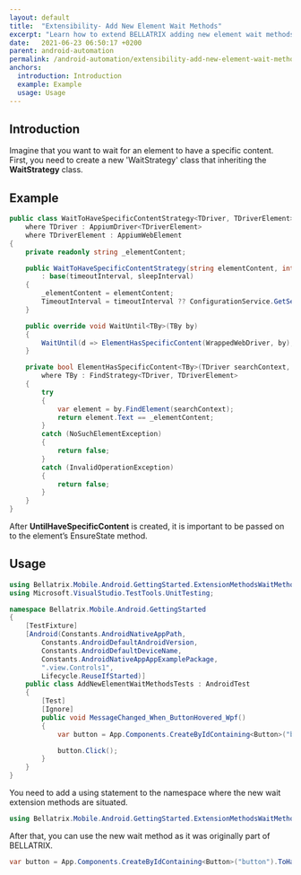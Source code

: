 ```yaml
---
layout: default
title:  "Extensibility- Add New Element Wait Methods"
excerpt: "Learn how to extend BELLATRIX adding new element wait methods."
date:   2021-06-23 06:50:17 +0200
parent: android-automation
permalink: /android-automation/extensibility-add-new-element-wait-methods/
anchors:
  introduction: Introduction
  example: Example
  usage: Usage
---
```

Introduction
------------
Imagine that you want to wait for an element to have a specific content. First, you need to create a new 'WaitStrategy' class that inheriting the **WaitStrategy** class.

Example
-------
```csharp
public class WaitToHaveSpecificContentStrategy<TDriver, TDriverElement> : WaitStrategy<TDriver, TDriverElement>
    where TDriver : AppiumDriver<TDriverElement>
    where TDriverElement : AppiumWebElement
{
    private readonly string _elementContent;

    public WaitToHaveSpecificContentStrategy(string elementContent, int? timeoutInterval = null, int? sleepInterval = null)
        : base(timeoutInterval, sleepInterval)
    {
        _elementContent = elementContent;
        TimeoutInterval = timeoutInterval ?? ConfigurationService.GetSection<MobileSettings>().ElementToHaveContentTimeout;
    }

    public override void WaitUntil<TBy>(TBy by)
    {
        WaitUntil(d => ElementHasSpecificContent(WrappedWebDriver, by), TimeoutInterval, SleepInterval);
    }

    private bool ElementHasSpecificContent<TBy>(TDriver searchContext, TBy by)
        where TBy : FindStrategy<TDriver, TDriverElement>
    {
        try
        {
            var element = by.FindElement(searchContext);
            return element.Text == _elementContent;
        }
        catch (NoSuchElementException)
        {
            return false;
        }
        catch (InvalidOperationException)
        {
            return false;
        }
    }
}
```
After **UntilHaveSpecificContent** is created, it is important to be passed on to the element’s EnsureState method.

Usage
------------
```csharp
using Bellatrix.Mobile.Android.GettingStarted.ExtensionMethodsWaitMethods;
using Microsoft.VisualStudio.TestTools.UnitTesting;

namespace Bellatrix.Mobile.Android.GettingStarted
{
    [TestFixture]
    [Android(Constants.AndroidNativeAppPath,
        Constants.AndroidDefaultAndroidVersion,
        Constants.AndroidDefaultDeviceName,
        Constants.AndroidNativeAppAppExamplePackage,
        ".view.Controls1",
        Lifecycle.ReuseIfStarted)]
    public class AddNewElementWaitMethodsTests : AndroidTest
    {
        [Test]
        [Ignore]
        public void MessageChanged_When_ButtonHovered_Wpf()
        {
            var button = App.Components.CreateByIdContaining<Button>("button").ToHaveSpecificContent("button");

            button.Click();
        }
    }
}
```
You need to add a using statement to the namespace where the new wait extension methods are situated.

```csharp
using Bellatrix.Mobile.Android.GettingStarted.ExtensionMethodsWaitMethods;
```
After that, you can use the new wait method as it was originally part of BELLATRIX.
```csharp
var button = App.Components.CreateByIdContaining<Button>("button").ToHaveSpecificContent("button");
```